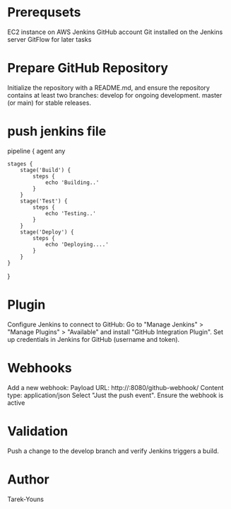 # Prerequsets
EC2 instance on AWS
Jenkins
GitHub account
Git installed on the Jenkins server
GitFlow for later tasks
# Prepare GitHub Repository
Initialize the repository with a README.md, and ensure the repository contains at least two branches:
develop for ongoing development.
master (or main) for stable releases.
# push jenkins file 
pipeline {
    agent any

    stages {
        stage('Build') {
            steps {
                echo 'Building..'
            }
        }
        stage('Test') {
            steps {
                echo 'Testing..'
            }
        }
        stage('Deploy') {
            steps {
                echo 'Deploying....'
            }
        }
    }
}
# Plugin
Configure Jenkins to connect to GitHub:
Go to "Manage Jenkins" > "Manage Plugins" > "Available" and install "GitHub Integration Plugin".
Set up credentials in Jenkins for GitHub (username and token).
# Webhooks 
Add a new webhook:
Payload URL: http://:8080/github-webhook/
Content type: application/json
Select "Just the push event".
Ensure the webhook is active
# Validation
Push a change to the develop branch and verify Jenkins triggers a build.
# Author 
Tarek-Youns 
